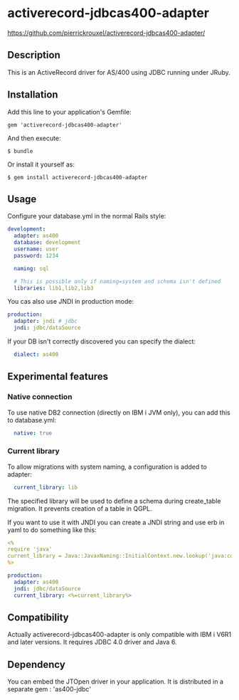 # activerecord-jdbcas400-adapter

https://github.com/pierrickrouxel/activerecord-jdbcas400-adapter/

## Description

This is an ActiveRecord driver for AS/400 using JDBC running under JRuby.

## Installation

Add this line to your application's Gemfile:

    gem 'activerecord-jdbcas400-adapter'

And then execute:

    $ bundle

Or install it yourself as:

    $ gem install activerecord-jdbcas400-adapter

## Usage

Configure your database.yml in the normal Rails style:
```yml
development:
  adapter: as400
  database: development
  username: user
  password: 1234

  naming: sql

  # This is possible only if naming=system and schema isn't defined
  libraries: lib1,lib2,lib3
```

You cas also use JNDI in production mode:
```yml
production:
  adapter: jndi # jdbc
  jndi: jdbc/dataSource
```

If your DB isn't correctly discovered you can specify the dialect:
```yml
  dialect: as400
```

## Experimental features
### Native connection
To use native DB2 connection (directly on IBM i JVM only), you can add this to database.yml:
```yml
  native: true
```

### Current library
To allow migrations with system naming, a configuration is added to adapter:

```yml
  current_library: lib
```

The specified library will be used to define a schema during create_table migration.
It prevents creation of a table in QGPL.

If you want to use it with JNDI you can create a JNDI string and use erb in yaml to do something like this:

```yml
<%
require 'java'
current_library = Java::JavaxNaming::InitialContext.new.lookup('java:comp/env/currentLibrary').to_s if Rails.env.production?
%>

production:
  adapter: as400
  jndi: jdbc/dataSource
  current_library: <%=current_library%>
```

## Compatibility

Actually activerecord-jdbcas400-adapter is only compatible with IBM i V6R1 and later versions.
It requires JDBC 4.0 driver and Java 6.

## Dependency

You can embed the JTOpen driver in your application. It is distributed in a separate gem : 'as400-jdbc'

